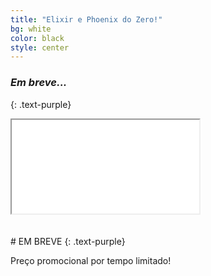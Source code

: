 ```yaml
---
title: "Elixir e Phoenix do Zero!"
bg: white
color: black
style: center
---
```


### *Em breve...*
{: .text-purple}

<span class="fa-stack subtlecircle" style="font-size:60px; background:rgba(157,61,155,0.1)">
  <i class="fa fa-code fa-stack-1x text-white"></i>
  <i class="fa fa-code fa-stack-1x text-purple"></i>
</span>

<div class="icontain">
  <iframe src="//www.youtube.com/embed/G1IbRujko-A" allowfullscreen></iframe>
</div>
</br>
</br>
# EM BREVE
{: .text-purple}

Preço promocional por tempo limitado!
